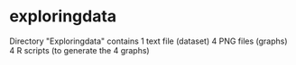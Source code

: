 exploringdata
=============
Directory "Exploringdata"
contains 1 text file (dataset)
4 PNG files (graphs)
4 R scripts (to generate the 4 graphs)
